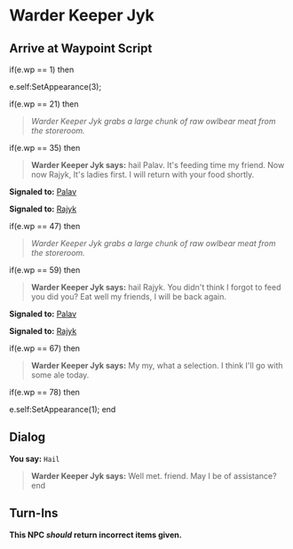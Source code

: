 # Warder Keeper Jyk


## Arrive at Waypoint Script

if(e.wp == 1) then


e.self:SetAppearance(3);

if(e.wp == 21) then


>*Warder Keeper Jyk grabs a large chunk of raw owlbear meat from the storeroom.*

if(e.wp == 35) then


>**Warder Keeper Jyk says:** hail Palav. It's feeding time my friend. Now now Rajyk, It's ladies first. I will return with your food shortly.


**Signaled to:**  [Palav](/npc/155289)


**Signaled to:**  [Rajyk](/npc/155288)

if(e.wp == 47) then


>*Warder Keeper Jyk grabs a large chunk of raw owlbear meat from the storeroom.*

if(e.wp == 59) then


>**Warder Keeper Jyk says:** hail Rajyk. You didn't think I forgot to feed you did you? Eat well my friends, I will be back again.


**Signaled to:**  [Palav](/npc/155289)


**Signaled to:**  [Rajyk](/npc/155288)

if(e.wp == 67) then


>**Warder Keeper Jyk says:** My my, what a selection. I think I'll go with some ale today.

if(e.wp == 78) then


e.self:SetAppearance(1);
end



## Dialog

**You say:** `Hail`



>**Warder Keeper Jyk says:** Well met. friend.  May I be of assistance?
end



## Turn-Ins



**This NPC *should* return incorrect items given.**





